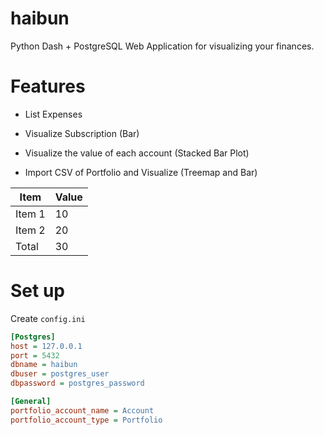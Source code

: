 # haibun

Python Dash + PostgreSQL Web Application for visualizing your finances.

# Features

- List Expenses

- Visualize Subscription (Bar)

- Visualize the value of each account (Stacked Bar Plot)

- Import CSV of Portfolio and Visualize (Treemap and Bar)

| Item | Value |
|---|---|
| Item 1 | 10 |
| Item 2 | 20 |
| Total  | 30 |


# Set up

Create `config.ini`

```ini
[Postgres]
host = 127.0.0.1
port = 5432
dbname = haibun
dbuser = postgres_user
dbpassword = postgres_password

[General]
portfolio_account_name = Account
portfolio_account_type = Portfolio
```

